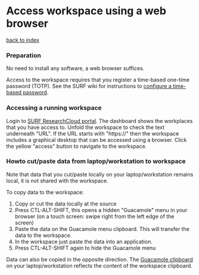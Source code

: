 # Access workspace using a web browser
[back to index](../primer-for-users.md)

### Preparation
No need to install any software, a web browser suffices.

Access to the workspace requires that you register a time-based 
one-time password (TOTP). See the SURF wiki for instructions 
to [configure a time-based password](https://servicedesk.surfsara.nl/wiki/display/WIKI/Log+in+to+your+workspace).


### Accessing a running workspace
Login to [SURF ResearchCloud portal](https://portal.live.surfresearchcloud.nl).
The dashboard shows the workplaces that you have access to.
Unfold the workspace to check the text underneath "URL".
If the URL starts with "https://" then the workspace includes 
a graphical desktop that can be accessed using a browser.
Click the yellow "access" button to navigate to the workspace.

### Howto cut/paste data from laptop/workstation to workspace
Note that data that you cut/paste locally on your laptop/workstation 
remains local, it is not shared with the workspace.

To copy data to the workspace:
1. Copy or cut the data locally at the source
2. Press CTL-ALT-SHIFT, this opens a hidden "Guacamole" menu in your browser
   (on a touch screen: swipe right from the left edge of the screen)
3. Paste the data on the Guacamole menu clipboard.
   This will transfer the data to the workspace.
4. In the workspace just paste the data into an application.
5. Press CTL-ALT-SHIFT again to hide the Guacamole menu 

Data can also be copied in the opposite direction. 
The [Guacamole clipboard](https://guacamole.apache.org/doc/gug/using-guacamole.html#using-the-clipboard) 
on your laptop/workstation reflects the content of the workspace clipboard. 




 



 

